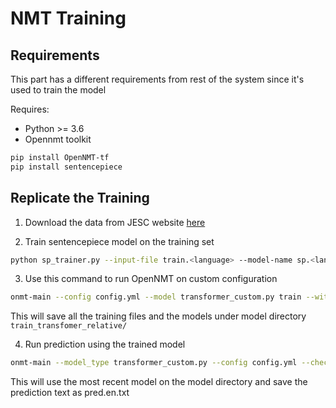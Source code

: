 # NMT Training

## Requirements

This part has a different requirements from rest of the system since it's used to train the model

Requires:
- Python >= 3.6
- Opennmt toolkit
```bash
pip install OpenNMT-tf
pip install sentencepiece
```

## Replicate the Training

1. Download the data from JESC website [here](https://nlp.stanford.edu/projects/jesc/data/raw.tar.gz)

2. Train sentencepiece model on the training set
```bash
python sp_trainer.py --input-file train.<language> --model-name sp.<language>
```

3. Use this command to run OpenNMT on custom configuration
```bash
onmt-main --config config.yml --model transformer_custom.py train --with_eval
```
This will save all the training files and the models under model directory `train_transfomer_relative/`

4. Run prediction using the trained model
```bash
onmt-main --model_type transformer_custom.py --config config.yml --checkpoint_path train_transfomer_relative/ infer --features_file test.jp --predictions_file pred.en.txt
```

This will use the most recent model on the model directory and save the prediction text as pred.en.txt
